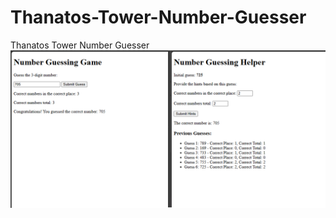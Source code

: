 # Thanatos-Tower-Number-Guesser
Thanatos Tower Number Guesser
![screenshot](https://raw.githubusercontent.com/7000ghz/Thanatos-Tower-Number-Guesser/main/ttnumberguesser-screenshot.png)
